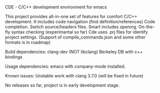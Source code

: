 CDE - C/C++ development environment for emacs

This project provides all-in-one set of features for comfort
C/C++ development.
It includes code navigation (find definition/references)
Code completion.
Switch source/headers files.
Smart includes opening.
On-the-fly syntax checking (experimantal so far)
Cde uses .prj files for identify project settings. (Support of
compile_commands.json and some other formats is in roadmap)


Build dependencies:
clang-dev (NOT libclang)
Berkeley DB with c++ bindings

Usage dependencies:
emacs with company-mode installed.

Known issues:
Unstable work with clang 3.7.0 (will be fixed in future)

No releases so far, project is in early development stage.